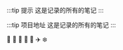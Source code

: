 :::tip 提示
这是记录的所有的笔记
:::

:::tip 项目地址
这是记录的所有的笔记
:::

:tada: 
:100:
:genie:
:mage:
:mosque:
:airplane:
:snowflake:

